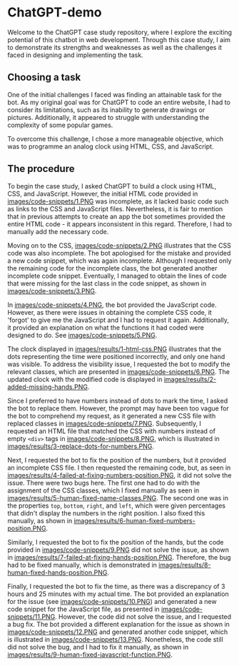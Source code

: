 # ChatGPT-demo

Welcome to the ChatGPT case study repository, where I explore the exciting potential of this chatbot in web development. Through this case study, I aim to demonstrate its strengths and weaknesses as well as the challenges it faced in designing and implementing the task.

## Choosing a task

One of the initial challenges I faced was finding an attainable task for the bot. As my original goal was for ChatGPT to code an entire website, I had to consider its limitations, such as its inability to generate drawings or pictures. Additionally, it appeared to struggle with understanding the complexity of some popular games.

To overcome this challenge, I chose a more manageable objective, which was to programme an analog clock using HTML, CSS, and JavaScript.

## The procedure

To begin the case study, I asked ChatGPT to build a clock using HTML, CSS, and JavaScript. However, the initial HTML code provided in [images/code-snippets/1.PNG](images/code-snippets/1.PNG) was incomplete, as it lacked basic code such as links to the CSS and JavaScript files. Nevertheless, it is fair to mention that in previous attempts to create an app the bot sometimes provided the entire HTML code - it appears inconsistent in this regard. Therefore, I had to manually add the necessary code.

Moving on to the CSS, [images/code-snippets/2.PNG](images/code-snippets/2.PNG) illustrates that the CSS code was also incomplete. The bot apologised for the mistake and provided a new code snippet, which was again incomplete. Although I requested only the remaining code for the incomplete class, the bot generated another incomplete code snippet. Eventually, I managed to obtain the lines of code that were missing for the last class in the code snippet, as shown in [images/code-snippets/3.PNG](images/code-snippets/3.PNG).

In [images/code-snippets/4.PNG](images/code-snippets/4.PNG), the bot provided the JavaScript code. However, as there were issues in obtaining the complete CSS code, it 'forgot' to give me the JavaScript and I had to request it again. Additionally, it provided an explanation on what the functions it had coded were designed to do. See [images/code-snippets/5.PNG](images/code-snippets/5.PNG).

The clock displayed in [images/results/1-html-css.PNG](images/results/1-html-css.PNG) illustrates that the dots representing the time were positioned incorrectly, and only one hand was visible. To address the visibility issue, I requested the bot to modify the relevant classes, which are presented in [images/code-snippets/6.PNG](images/code-snippets/6.PNG). The updated clock with the modified code is displayed in [images/results/2-added-missing-hands.PNG](images/results/2-added-missing-hands.PNG).

Since I preferred to have numbers instead of dots to mark the time, I asked the bot to replace them. However, the prompt may have been too vague for the bot to comprehend my request, as it generated a new CSS file with replaced classes in [images/code-snippets/7.PNG](images/code-snippets/7.PNG). Subsequently, I requested an HTML file that matched the CSS with numbers instead of empty `<div>` tags in [images/code-snippets/8.PNG](images/code-snippets/8.PNG), which is illustrated in [images/results/3-replace-dots-for-numbers.PNG](images/results/3-replace-dots-for-numbers.PNG).

Next, I requested the bot to fix the position of the numbers, but it provided an incomplete CSS file. I then requested the remaining code, but, as seen in [images/results/4-failed-at-fixing-numbers-position.PNG](images/results/4-failed-at-fixing-numbers-position.PNG), it did not solve the issue. There were two bugs here. The first one had to do with the assignment of the CSS classes, which I fixed manually as seen in [images/results/5-human-fixed-name-classes.PNG](images/results/5-human-fixed-name-classes.PNG). The second one was in the properties `top`, `bottom`, `right`, and `left`, which were given percentages that didn't display the numbers in the right position. I also fixed this manually, as shown in [images/results/6-human-fixed-numbers-position.PNG](images/results/6-human-fixed-numbers-position.PNG).

Similarly, I requested the bot to fix the position of the hands, but the code provided in [images/code-snippets/9.PNG](images/code-snippets/9.PNG) did not solve the issue, as shown in [images/results/7-failed-at-fixing-hands-position.PNG](images/results/7-failed-at-fixing-hands-position.PNG). Therefore, the bug had to be fixed manually, which is demonstrated in [images/results/8-human-fixed-hands-position.PNG](images/results/8-human-fixed-hands-position.PNG).

Finally, I requested the bot to fix the time, as there was a discrepancy of 3 hours and 25 minutes with my actual time. The bot provided an explanation for the issue (see [images/code-snippets/10.PNG](images/code-snippets/10.PNG)) and generated a new code snippet for the JavaScript file, as presented in [images/code-snippets/11.PNG](images/code-snippets/11.PNG). However, the code did not solve the issue, and I requested a bug fix. The bot provided a different explanation for the issue as shown in [images/code-snippets/12.PNG](images/code-snippets/12.PNG) and generated another code snippet, which is illustrated in [images/code-snippets/13.PNG](images/code-snippets/13.PNG). Nonetheless, the code still did not solve the bug, and I had to fix it manually, as shown in [images/results/9-human-fixed-javascript-function.PNG](images/results/9-human-fixed-javascript-function.PNG).
